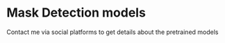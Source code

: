 # Mask Detection models

Contact me via social platforms to get details about the pretrained models

